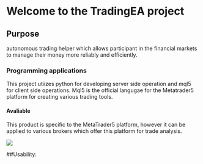 
<h1>Welcome to the TradingEA project</h1>

<h2>Purpose</h2>

<p1>autonomous trading helper which allows participant in the financial markets to manage their money more reliably and efficiently.</p1> 

<h3>Programming applications</h3>
<p>This project utiizes python for developing server side operation and mql5 for client side operations. Mql5 is the official langugae for the Metatrader5 platform for creating various trading tools.
</p>

<h4>Avaliable</h4>
<p>This product is specific to the MetaTrader5 platform, however it can be applied to various brokers which offer this platform for trade analysis.</p>
<image src='https://www.google.com/url?sa=i&url=https%3A%2F%2Fen.m.wikipedia.org%2Fwiki%2FFile%3APython-logo-notext.svg&psig=AOvVaw2GES6Bgt_EL0zaLZF9qrLE&ust=1709432286796000&source=images&cd=vfe&opi=89978449&ved=0CBMQjRxqFwoTCJC_4dTB1IQDFQAAAAAdAAAAABAE)https://www.google.com/url?sa=i&url=https%3A%2F%2Fen.m.wikipedia.org%2Fwiki%2FFile%3APython-logo-notext.svg&psig=AOvVaw2GES6Bgt_EL0zaLZF9qrLE&ust=1709432286796000&source=images&cd=vfe&opi=89978449&ved=0CBMQjRxqFwoTCJC_4dTB1IQDFQAAAAAdAAAAABAE'></image>

##Usability:



